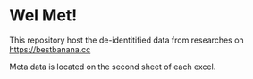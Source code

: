 # Wel Met!

This repository host the de-identitified data from researches on https://bestbanana.cc

Meta data is located on the second sheet of each excel.
